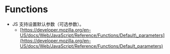 # Functions

* JS 支持设置默认参数（可选参数）。
  * [https://developer.mozilla.org/en-US/docs/Web/JavaScript/Reference/Functions/Default\_parameters](https://developer.mozilla.org/en-US/docs/Web/JavaScript/Reference/Functions/Default_parameters)

